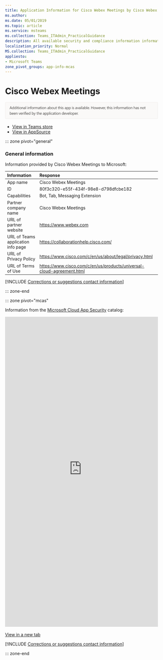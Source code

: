 ```yaml
---
title: Application Information for Cisco Webex Meetings by Cisco Webex Meetings
ms.author: 
ms.date: 05/01/2019
ms.topic: article
ms.service: msteams
ms.collection: Teams_ITAdmin_PracticalGuidance
description: All available security and compliance information information for Cisco Webex Meetings, its data handling policies, its Microsoft Cloud App Security app catalog information, and security/compliance information in the CSA STAR registry.
localization_priority: Normal
MS.collection: Teams_ITAdmin_PracticalGuidance
appliesto:
- Microsoft Teams
zone_pivot_groups: app-info-mcas
---
```

# Cisco Webex Meetings

<p></p><img alt="Non-attested image" src="./images/unattested.png" width="650"/>

* <a href="https://teams.microsoft.com/l/app/80f3c320-e55f-434f-98e8-d798dfcbe182" target="_blank">View in Teams store</a>
* <a href="https://appsource.microsoft.com/en-us/product/office/WA104381435" target="_blank">View in AppSource</a>

::: zone pivot="general"

### General information

Information provided by Cisco Webex Meetings to Microsoft:

| **Information** | **Response** |
|:----------------|:-------------|
| App name | Cisco Webex Meetings |
| ID | 80f3c320-e55f-434f-98e8-d798dfcbe182 |
| Capabilities | Bot, Tab, Messaging Extension |
| Partner company name | Cisco Webex Meetings |
| URL of partner website | <https://www.webex.com> |
| URL of Teams application info page | <https://collaborationhelp.cisco.com/> |
| URL of Privacy Policy | <https://www.cisco.com/c/en/us/about/legal/privacy.html> |
| URL of Terms of Use | <https://www.cisco.com/c/en/us/products/universal-cloud-agreement.html> |

 [!INCLUDE [Corrections or suggestions contact information](./includes/corrections-or-suggestions.md)]

::: zone-end


::: zone pivot="mcas"

Information from the [Microsoft Cloud App Security](https://www.microsoft.com/en-us/enterprise-mobility-security/cloud-app-security) catalog:

<iframe height='1020' title='Microsoft Cloud App Security Information' src='https://3ca685143b5b46b4b0e5266dadf2e97c.codepen.website/#/dashboard/10549' frameborder='no'  style='width: 100%;'></iframe>

<a href="https://3ca685143b5b46b4b0e5266dadf2e97c.codepen.website/#/dashboard/10549" target="_blank">View in a new tab</a>

[!INCLUDE [Corrections or suggestions contact information](./includes/corrections-or-suggestions.md)]

::: zone-end

